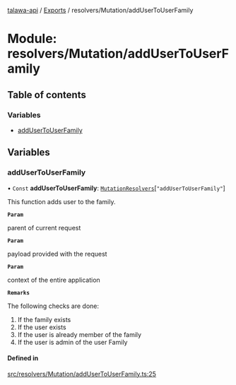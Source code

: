 [talawa-api](../README.md) / [Exports](../modules.md) / resolvers/Mutation/addUserToUserFamily

# Module: resolvers/Mutation/addUserToUserFamily

## Table of contents

### Variables

- [addUserToUserFamily](resolvers_Mutation_addUserToUserFamily.md#addusertouserfamily)

## Variables

### addUserToUserFamily

• `Const` **addUserToUserFamily**: [`MutationResolvers`](types_generatedGraphQLTypes.md#mutationresolvers)[``"addUserToUserFamily"``]

This function adds user to the family.

**`Param`**

parent of current request

**`Param`**

payload provided with the request

**`Param`**

context of the entire application

**`Remarks`**

The following checks are done:
1. If the family exists
2. If the user exists
3. If the user is already member of the family
4. If the user is admin of the user Family

#### Defined in

[src/resolvers/Mutation/addUserToUserFamily.ts:25](https://github.com/PalisadoesFoundation/talawa-api/blob/708df7e/src/resolvers/Mutation/addUserToUserFamily.ts#L25)
